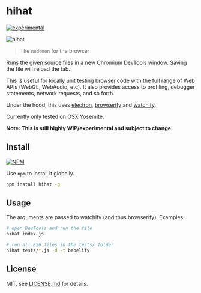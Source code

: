# hihat

[![experimental](http://badges.github.io/stability-badges/dist/experimental.svg)](http://github.com/badges/stability-badges)

![hihat](http://i.imgur.com/Sqpbjzl.gif)

> like `nodemon` for the browser

Runs the given source files in a new Chromium DevTools window. Saving the file will reload the tab. 

This is useful for locally unit testing browser code with the full range of Web APIs (WebGL, WebAudio, etc). It also provides access to profiling, debugger statements, network requests, and so forth.

Under the hood, this uses [electron](https://github.com/atom/electron), [browserify](https://github.com/substack/node-browserify) and [watchify](https://github.com/substack/watchify).

Currently only tested on OSX Yosemite.

**Note: This is still highly WIP/experimental and subject to change.**

## Install

[![NPM](https://nodei.co/npm/hihat.png)](https://www.npmjs.com/package/hihat)

Use `npm` to install it globally.

```sh
npm install hihat -g
```

## Usage

The arguments are passed to watchify (and thus browserify). Examples:

```sh
# open DevTools and run the file
hihat index.js

# run all ES6 files in the tests/ folder
hihat tests/*.js -d -t babelify
```

## License

MIT, see [LICENSE.md](http://github.com/Jam3/hihat/blob/master/LICENSE.md) for details.
